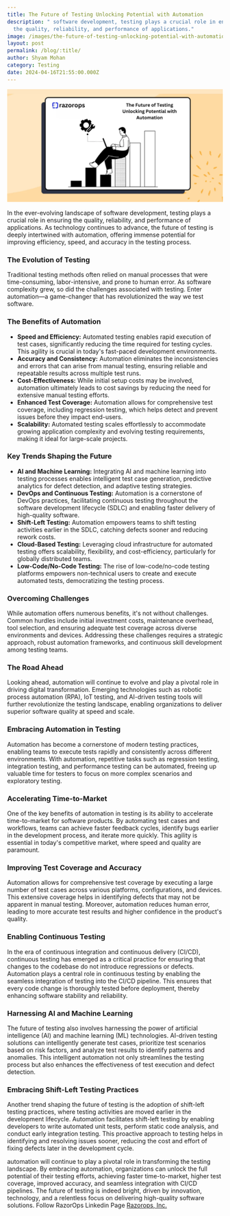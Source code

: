 ```yaml
---
title: The Future of Testing Unlocking Potential with Automation
description: " software development, testing plays a crucial role in ensuring
  the quality, reliability, and performance of applications."
image: /images/the-future-of-testing-unlocking-potential-with-automation.webp
layout: post
permalink: /blog/:title/
author: Shyam Mohan
category: Testing
date: 2024-04-16T21:55:00.000Z
---
```


![The Future of Testing Unlocking Potential with Automation]( /images/The-Future-of-Testing-Unlocking-Potential-with-Automation.webp)

In the ever-evolving landscape of software development, testing plays a crucial role in ensuring the quality, reliability, and performance of applications. As technology continues to advance, the future of testing is deeply intertwined with automation, offering immense potential for improving efficiency, speed, and accuracy in the testing process.

### The Evolution of Testing

Traditional testing methods often relied on manual processes that were time-consuming, labor-intensive, and prone to human error. As software complexity grew, so did the challenges associated with testing. Enter automation—a game-changer that has revolutionized the way we test software.

### The Benefits of Automation

-   **Speed and Efficiency:**  Automated testing enables rapid execution of test cases, significantly reducing the time required for testing cycles. This agility is crucial in today's fast-paced development environments.
-   **Accuracy and Consistency:**  Automation eliminates the inconsistencies and errors that can arise from manual testing, ensuring reliable and repeatable results across multiple test runs.
-   **Cost-Effectiveness:**  While initial setup costs may be involved, automation ultimately leads to cost savings by reducing the need for extensive manual testing efforts.
-   **Enhanced Test Coverage:** Automation allows for comprehensive test coverage, including regression testing, which helps detect and prevent issues before they impact end-users.
-   **Scalability:**  Automated testing scales effortlessly to accommodate growing application complexity and evolving testing requirements, making it ideal for large-scale projects.

### Key Trends Shaping the Future

-   **AI and Machine Learning:** Integrating AI and machine learning into testing processes enables intelligent test case generation, predictive analytics for defect detection, and adaptive testing strategies.
-   **DevOps and Continuous Testing:**  Automation is a cornerstone of DevOps practices, facilitating continuous testing throughout the software development lifecycle (SDLC) and enabling faster delivery of high-quality software.
-   **Shift-Left Testing:**  Automation empowers teams to shift testing activities earlier in the SDLC, catching defects sooner and reducing rework costs.
-   **Cloud-Based Testing:** Leveraging cloud infrastructure for automated testing offers scalability, flexibility, and cost-efficiency, particularly for globally distributed teams.
-   **Low-Code/No-Code Testing:** The rise of low-code/no-code testing platforms empowers non-technical users to create and execute automated tests, democratizing the testing process.

### Overcoming Challenges

While automation offers numerous benefits, it's not without challenges. Common hurdles include initial investment costs, maintenance overhead, tool selection, and ensuring adequate test coverage across diverse environments and devices. Addressing these challenges requires a strategic approach, robust automation frameworks, and continuous skill development among testing teams.

### The Road Ahead

Looking ahead, automation will continue to evolve and play a pivotal role in driving digital transformation. Emerging technologies such as robotic process automation (RPA), IoT testing, and AI-driven testing tools will further revolutionize the testing landscape, enabling organizations to deliver superior software quality at speed and scale.

### Embracing Automation in Testing

Automation has become a cornerstone of modern testing practices, enabling teams to execute tests rapidly and consistently across different environments. With automation, repetitive tasks such as regression testing, integration testing, and performance testing can be automated, freeing up valuable time for testers to focus on more complex scenarios and exploratory testing.

### Accelerating Time-to-Market

One of the key benefits of automation in testing is its ability to accelerate time-to-market for software products. By automating test cases and workflows, teams can achieve faster feedback cycles, identify bugs earlier in the development process, and iterate more quickly. This agility is essential in today's competitive market, where speed and quality are paramount.

### Improving Test Coverage and Accuracy

Automation allows for comprehensive test coverage by executing a large number of test cases across various platforms, configurations, and devices. This extensive coverage helps in identifying defects that may not be apparent in manual testing. Moreover, automation reduces human error, leading to more accurate test results and higher confidence in the product's quality.

### Enabling Continuous Testing

In the era of continuous integration and continuous delivery (CI/CD), continuous testing has emerged as a critical practice for ensuring that changes to the codebase do not introduce regressions or defects. Automation plays a central role in continuous testing by enabling the seamless integration of testing into the CI/CD pipeline. This ensures that every code change is thoroughly tested before deployment, thereby enhancing software stability and reliability.

### Harnessing AI and Machine Learning

The future of testing also involves harnessing the power of artificial intelligence (AI) and machine learning (ML) technologies. AI-driven testing solutions can intelligently generate test cases, prioritize test scenarios based on risk factors, and analyze test results to identify patterns and anomalies. This intelligent automation not only streamlines the testing process but also enhances the effectiveness of test execution and defect detection.

### Embracing Shift-Left Testing Practices

Another trend shaping the future of testing is the adoption of shift-left testing practices, where testing activities are moved earlier in the development lifecycle. Automation facilitates shift-left testing by enabling developers to write automated unit tests, perform static code analysis, and conduct early integration testing. This proactive approach to testing helps in identifying and resolving issues sooner, reducing the cost and effort of fixing defects later in the development cycle.

automation will continue to play a pivotal role in transforming the testing landscape. By embracing automation, organizations can unlock the full potential of their testing efforts, achieving faster time-to-market, higher test coverage, improved accuracy, and seamless integration with CI/CD pipelines. The future of testing is indeed bright, driven by innovation, technology, and a relentless focus on delivering high-quality software solutions. Follow RazorOps Linkedin Page  [Razorops, Inc.](https://www.linkedin.com/company/razorops)
